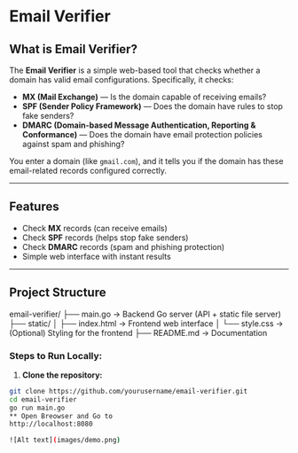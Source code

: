 # Email Verifier

## What is Email Verifier?

The **Email Verifier** is a simple web-based tool that checks whether a domain has valid email configurations. Specifically, it checks:

-  **MX (Mail Exchange)** — Is the domain capable of receiving emails?  
-  **SPF (Sender Policy Framework)** — Does the domain have rules to stop fake senders?  
-  **DMARC (Domain-based Message Authentication, Reporting & Conformance)** — Does the domain have email protection policies against spam and phishing?

You enter a domain (like `gmail.com`), and it tells you if the domain has these email-related records configured correctly.

---

## Features

- Check **MX** records (can receive emails)  
- Check **SPF** records (helps stop fake senders)  
- Check **DMARC** records (spam and phishing protection)  
- Simple web interface with instant results  


---

## Project Structure
email-verifier/
├── main.go → Backend Go server (API + static file server)
├── static/
│ ├── index.html → Frontend web interface
│ └── style.css → (Optional) Styling for the frontend
├── README.md → Documentation

### Steps to Run Locally:

1. **Clone the repository:**
```bash
git clone https://github.com/yourusername/email-verifier.git
cd email-verifier
go run main.go
** Open Breowser and Go to 
http://localhost:8080

![Alt text](images/demo.png)

